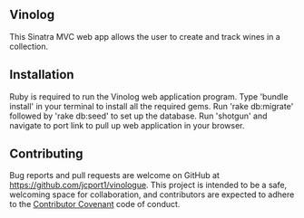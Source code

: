 
## Vinolog

This Sinatra MVC web app allows the user to create and track wines in a collection. 

## Installation 

Ruby is required to run the Vinolog web application program.
Type 'bundle install' in your terminal to install all the required gems. 
Run 'rake db:migrate' followed by 'rake db:seed' to set up the database.
Run 'shotgun' and navigate to port link to pull up web application in your browser.  


## Contributing

Bug reports and pull requests are welcome on GitHub at https://github.com/jcport1/vinologue. This project is intended to be a safe, welcoming space for collaboration, and contributors are expected to adhere to the [Contributor Covenant](http://contributor-covenant.org) code of conduct.

